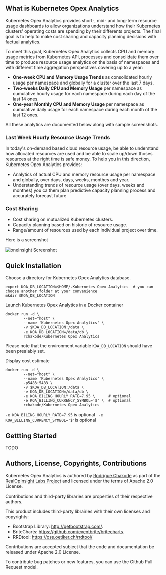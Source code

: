## What is Kubernetes Opex Analytics
Kubernetes Opex Analytics provides short-, mid- and long-term resource usage dashboards to allow organizations understand how their Kubernetes clusters' operating costs are spending by their differents projects. The final goal is to help to make cost sharing and capacity planning decisions with factual analytics.

To meet this goal, Kubernetes Opex Analytics collects CPU and memory usage metrics from Kubernetes API, processes and consolidate them over time to produce resource usage analytics on the basis of namespaces and with different time aggregation perspectives covering up to a year:

* **One-week CPU and Memory Usage Trends** as consolidated hourly usage per namespace and globally for a cluster over the last 7 days.
* **Two-weeks Daily CPU and Memory Usage** per namespace as cumulative hourly usage for each namespace during each day of the last 14 ones.
* **One-year Monthly CPU and Memory Usage** per namespace as cumulative daily usage for each namespace during each month of the last 12 ones.

All these analytics are documented below along with sample screenshots.


### Last Week Hourly Resource Usage Trends
In today's on-demand based cloud resource usage, be able to understand how allocated resources are used and be able to scale up/down thoses resources at the right time is safe money. To help you in this direction, Kubernetes Opex Analytics provides:

* Analytics of actual CPU and memory resource usage per namespace and globally, over days, days, weeks, monthes and year. 
* Understanding trends of resource usage (over days, weeks and monthes) you ca them plan predictive capacity planning process and accurately forecast future 

### Cost Sharing
* Cost sharing on mutualized Kubernetes clusters.
* Capacity planning based on historic of resource usage.
* Range/amount of resources used by each individual project over time.

Here is a screenshot

![oneInsight Screenshot](images/oneinsight-screenshot-2.png)

## Quick Installation

Choose a directory for Kubernetes Opex Analytics database. 

```
export KOA_DB_LOCATION=$HOME/.Kubernetes Opex Analytics  # you can choose another folder at your convenience
mkdir $KOA_DB_LOCATION
```

Launch Kubernetes Opex Analytics in a Docker container
```
docker run -d \
        --net="host" \
        --name 'Kubernetes Opex Analytics' \
        -v $KOA_DB_LOCATION:/data \
        -e KOA_DB_LOCATION=/data/db \
        rchakode/Kubernetes Opex Analytics
```
> 
  Please note that the environment variable `KOA_DB_LOCATION` should have been prealably set.


Display cost estimate
```
docker run -d \
        --net="host" \
        --name 'Kubernetes Opex Analytics' \
        -p5483:5483 \
        -v $KOA_DB_LOCATION:/data \
        -e KOA_DB_LOCATION=/data/db \
        -e KOA_BILING_HOURLY_RATE=7.95 \      # optional
        -e KOA_BILLING_CURRENCY_SYMBOL='$' \  # optional
        rchakode/Kubernetes Opex Analytics
```

>
  `-e KOA_BILING_HOURLY_RATE=7.95` is optional
  ` -e KOA_BILLING_CURRENCY_SYMBOL='$'`is optional

## Gettting Started

TODO



## Authors, License, Copyrights, Contributions
Kubernetes Opex Analytics is authored by [Rodrigue Chakode](https://github.com/rchakode/) as part of the 
[RealOpInsight Labs Project](http://realopinsight.com) and licensed under the terms of Apache 2.0 License. 

Contributions and third-party libraries are properties of their respective authors.

This product includes third-party librairies with their own licenses and copyrights:

 * Bootstrap Library: http://getbootstrap.com/. 
 * BriteCharts: https://github.com/eventbrite/britecharts. 
 * RRDtool: https://oss.oetiker.ch/rrdtool/

Contributions are accepted subject that the code and documentation be released under Apache 2.0 License.

To contribute bug patches or new features, you can use the Github Pull Request model. 

